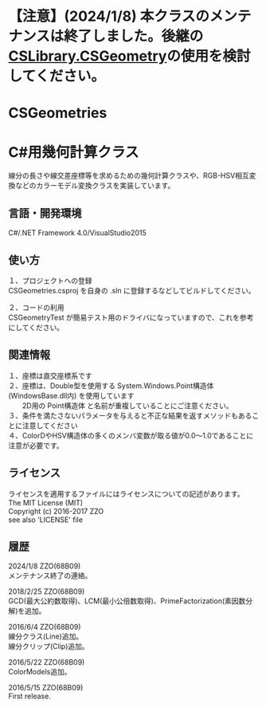 # 【注意】(2024/1/8) 本クラスのメンテナンスは終了しました。後継の<a href="https://github.com/68B09/CSLibrary" target="_blank">CSLibrary.CSGeometry</a>の使用を検討してください。  

# CSGeometries
C#用幾何計算クラス
======================
線分の長さや線交差座標等を求めるための幾何計算クラスや、RGB-HSV相互変換などのカラーモデル変換クラスを実装しています。

言語・開発環境
------
C#/.NET Framework 4.0/VisualStudio2015

使い方
------
１、プロジェクトへの登録  
CSGeometries.csproj を自身の .sln に登録するなどしてビルドしてください。  

２、コードの利用  
CSGeometryTest が簡易テスト用のドライバになっていますので、これを参考にしてください。  

関連情報
------
１、座標は直交座標系です  
２、座標は、Double型を使用する System.Windows.Point構造体(WindowsBase.dll内) を使用しています  
　　2D用の Point構造体 と名前が重複していることにご注意ください。  
３、条件を満たさないパラメータを与えると不正な結果を返すメソッドもあることに注意してください  
４、ColorDやHSV構造体の多くのメンバ変数が取る値が0.0～1.0であることに注意が必要です。

ライセンス
------
ライセンスを適用するファイルにはライセンスについての記述があります。  
The MIT License (MIT)  
Copyright (c) 2016-2017 ZZO  
see also 'LICENSE' file

履歴
-----
2024/1/8 ZZO(68B09)  
メンテナンス終了の連絡。  
  
2018/2/25 ZZO(68B09)  
GCD(最大公約数取得)、LCM(最小公倍数取得)、PrimeFactorization(素因数分解)を追加。  
  
2016/6/4 ZZO(68B09)   
線分クラス(Line)追加。  
線分クリップ(Clip)追加。  
  
2016/5/22 ZZO(68B09)  
ColorModels追加。  
  
2016/5/15 ZZO(68B09)  
First release.
